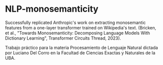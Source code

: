 # NLP-monosemanticity
Successfully replicated Anthropic's work on extracting monosemantic features from a one-layer transformer trained on Wikipedia's text. (Bricken, et al., "Towards Monosemanticity: Decomposing Language Models With Dictionary Learning", Transformer Circuits Thread, 2023).



Trabajo práctico para la materia Procesamiento de Lenguaje Natural dictada por Luciano Del Corro en la Facultad de Ciencias Exactas y Naturales de la UBA.


